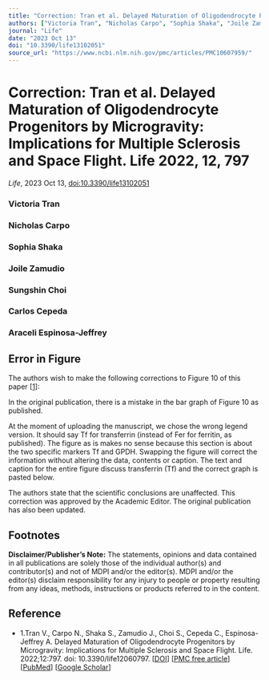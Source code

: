 ```yaml
---
title: "Correction: Tran et al. Delayed Maturation of Oligodendrocyte Progenitors by Microgravity: Implications for Multiple Sclerosis and Space Flight. Life 2022, 12, 797"
authors: ["Victoria Tran", "Nicholas Carpo", "Sophia Shaka", "Joile Zamudio", "Sungshin Choi", "Carlos Cepeda", "Araceli Espinosa-Jeffrey"]
journal: "Life"
date: "2023 Oct 13"
doi: "10.3390/life13102051"
source_url: "https://www.ncbi.nlm.nih.gov/pmc/articles/PMC10607959/"
---
```


# Correction: Tran et al. Delayed Maturation of Oligodendrocyte Progenitors by Microgravity: Implications for Multiple Sclerosis and Space Flight. Life 2022, 12, 797

*Life*, 2023 Oct 13, [doi:10.3390/life13102051](https://doi.org/10.3390/life13102051)

### Victoria Tran
### Nicholas Carpo
### Sophia Shaka
### Joile Zamudio
### Sungshin Choi
### Carlos Cepeda
### Araceli Espinosa-Jeffrey

## Error in Figure

The authors wish to make the following corrections to Figure 10 of this paper \[[1](#B1-life-13-02051)\]:

In the original publication, there is a mistake in the bar graph of Figure 10 as published.

At the moment of uploading the manuscript, we chose the wrong legend version. It should say Tf for transferrin (instead of Fer for ferritin, as published). The figure as is makes no sense because this section is about the two specific markers Tf and GPDH. Swapping the figure will correct the information without altering the data, contents or caption. The text and caption for the entire figure discuss transferrin (Tf) and the correct graph is pasted below.

The authors state that the scientific conclusions are unaffected. This correction was approved by the Academic Editor. The original publication has also been updated.

## Footnotes

**Disclaimer/Publisher’s Note:** The statements, opinions and data contained in all publications are solely those of the individual author(s) and contributor(s) and not of MDPI and/or the editor(s). MDPI and/or the editor(s) disclaim responsibility for any injury to people or property resulting from any ideas, methods, instructions or products referred to in the content.

## Reference

*   1.Tran V., Carpo N., Shaka S., Zamudio J., Choi S., Cepeda C., Espinosa-Jeffrey A. Delayed Maturation of Oligodendrocyte Progenitors by Microgravity: Implications for Multiple Sclerosis and Space Flight. Life. 2022;12:797. doi: 10.3390/life12060797. \[[DOI](https://doi.org/10.3390/life12060797)\] \[[PMC free article](https://www.ncbi.nlm.nih.gov/articles/PMC9224676/)\] \[[PubMed](https://pubmed.ncbi.nlm.nih.gov/35743828/)\] \[[Google Scholar](https://scholar.google.com/scholar_lookup?journal=Life&title=Delayed%20Maturation%20of%20Oligodendrocyte%20Progenitors%20by%20Microgravity:%20Implications%20for%20Multiple%20Sclerosis%20and%20Space%20Flight&author=V.%20Tran&author=N.%20Carpo&author=S.%20Shaka&author=J.%20Zamudio&author=S.%20Choi&volume=12&publication_year=2022&pages=797&pmid=35743828&doi=10.3390/life12060797&)\]